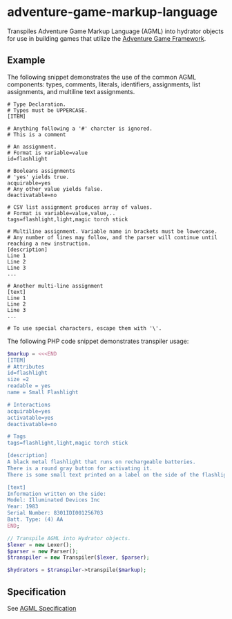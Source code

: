 # adventure-game-markup-language

Transpiles Adventure Game Markup Language (AGML) into hydrator objects for use in building games
that utilize the [Adventure Game Framework](https://github.com/johnsquibb/adventure-game-framework).

## Example

The following snippet demonstrates the use of the common AGML components: types, comments, literals,
identifiers, assignments, list assignments, and multiline text assignments.

```
# Type Declaration.
# Types must be UPPERCASE.
[ITEM]

# Anything following a '#' charcter is ignored.
# This is a comment

# An assignment.
# Format is variable=value
id=flashlight

# Booleans assignments
# 'yes' yields true.
acquirable=yes
# Any other value yields false.
deactivatable=no

# CSV list assignment produces array of values.
# Format is variable=value,value,..
tags=flashlight,light,magic torch stick

# Multiline assignment. Variable name in brackets must be lowercase.
# Any number of lines may follow, and the parser will continue until reaching a new instruction.
[description]
Line 1
Line 2
Line 3
...

# Another multi-line assignment
[text]
Line 1
Line 2
Line 3
...

# To use special characters, escape them with '\'.

```

The following PHP code snippet demonstrates transpiler usage:

```php 
$markup = <<<END
[ITEM]
# Attributes
id=flashlight
size =2
readable = yes
name = Small Flashlight

# Interactions
acquirable=yes
activatable=yes
deactivatable=no

# Tags 
tags=flashlight,light,magic torch stick

[description]
A black metal flashlight that runs on rechargeable batteries.
There is a round gray button for activating it.
There is some small text printed on a label on the side of the flashlight.

[text]
Information written on the side:
Model: Illuminated Devices Inc
Year: 1983
Serial Number: 8301IDI001256703
Batt. Type: (4) AA
END;

// Transpile AGML into Hydrator objects.
$lexer = new Lexer();
$parser = new Parser();
$transpiler = new Transpiler($lexer, $parser);

$hydrators = $transpiler->transpile($markup);
```

## Specification

See [AGML Specification](docs/AGML%20spec.txt)